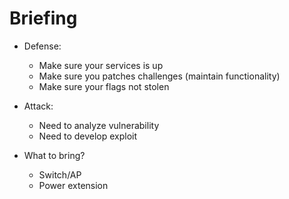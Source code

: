 # Briefing

- Defense:

  - Make sure your services is up
  - Make sure you patches challenges (maintain functionality)
  - Make sure your flags not stolen

- Attack:

  - Need to analyze vulnerability
  - Need to develop exploit

- What to bring?

  - Switch/AP
  - Power extension
